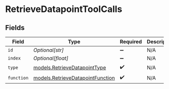 # RetrieveDatapointToolCalls


## Fields

| Field                                                                      | Type                                                                       | Required                                                                   | Description                                                                |
| -------------------------------------------------------------------------- | -------------------------------------------------------------------------- | -------------------------------------------------------------------------- | -------------------------------------------------------------------------- |
| `id`                                                                       | *Optional[str]*                                                            | :heavy_minus_sign:                                                         | N/A                                                                        |
| `index`                                                                    | *Optional[float]*                                                          | :heavy_minus_sign:                                                         | N/A                                                                        |
| `type`                                                                     | [models.RetrieveDatapointType](../models/retrievedatapointtype.md)         | :heavy_check_mark:                                                         | N/A                                                                        |
| `function`                                                                 | [models.RetrieveDatapointFunction](../models/retrievedatapointfunction.md) | :heavy_check_mark:                                                         | N/A                                                                        |